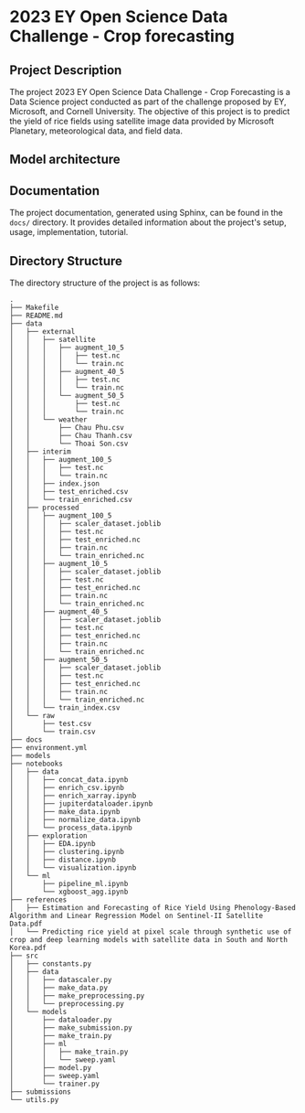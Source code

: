 # 2023 EY Open Science Data Challenge - Crop forecasting

## Project Description

The project 2023 EY Open Science Data Challenge - Crop Forecasting is a Data Science project conducted as part of the challenge proposed by EY, Microsoft, and Cornell University. The objective of this project is to predict the yield of rice fields using satellite image data provided by Microsoft Planetary, meteorological data, and field data.

## Model architecture

## Documentation

The project documentation, generated using Sphinx, can be found in the `docs/` directory. It provides detailed information about the project's setup, usage, implementation, tutorial.


## Directory Structure

The directory structure of the project is as follows:

```
.
├── Makefile
├── README.md
├── data
│   ├── external
│   │   ├── satellite
│   │   │   ├── augment_10_5
│   │   │   │   ├── test.nc
│   │   │   │   └── train.nc
│   │   │   ├── augment_40_5
│   │   │   │   ├── test.nc
│   │   │   │   └── train.nc
│   │   │   └── augment_50_5
│   │   │       ├── test.nc
│   │   │       └── train.nc
│   │   └── weather
│   │       ├── Chau Phu.csv
│   │       ├── Chau Thanh.csv
│   │       └── Thoai Son.csv
│   ├── interim
│   │   ├── augment_100_5
│   │   │   ├── test.nc
│   │   │   └── train.nc
│   │   ├── index.json
│   │   ├── test_enriched.csv
│   │   └── train_enriched.csv
│   ├── processed
│   │   ├── augment_100_5
│   │   │   ├── scaler_dataset.joblib
│   │   │   ├── test.nc
│   │   │   ├── test_enriched.nc
│   │   │   ├── train.nc
│   │   │   └── train_enriched.nc
│   │   ├── augment_10_5
│   │   │   ├── scaler_dataset.joblib
│   │   │   ├── test.nc
│   │   │   ├── test_enriched.nc
│   │   │   ├── train.nc
│   │   │   └── train_enriched.nc
│   │   ├── augment_40_5
│   │   │   ├── scaler_dataset.joblib
│   │   │   ├── test.nc
│   │   │   ├── test_enriched.nc
│   │   │   ├── train.nc
│   │   │   └── train_enriched.nc
│   │   ├── augment_50_5
│   │   │   ├── scaler_dataset.joblib
│   │   │   ├── test.nc
│   │   │   ├── test_enriched.nc
│   │   │   ├── train.nc
│   │   │   └── train_enriched.nc
│   │   └── train_index.csv
│   └── raw
│       ├── test.csv
│       └── train.csv
├── docs
├── environment.yml
├── models
├── notebooks
│   ├── data
│   │   ├── concat_data.ipynb
│   │   ├── enrich_csv.ipynb
│   │   ├── enrich_xarray.ipynb
│   │   ├── jupiterdataloader.ipynb
│   │   ├── make_data.ipynb
│   │   ├── normalize_data.ipynb
│   │   └── process_data.ipynb
│   ├── exploration
│   │   ├── EDA.ipynb
│   │   ├── clustering.ipynb
│   │   ├── distance.ipynb
│   │   └── visualization.ipynb
│   └── ml
│       ├── pipeline_ml.ipynb
│       └── xgboost_agg.ipynb
├── references
│   ├── Estimation and Forecasting of Rice Yield Using Phenology-Based Algorithm and Linear Regression Model on Sentinel-II Satellite Data.pdf
│   └── Predicting rice yield at pixel scale through synthetic use of crop and deep learning models with satellite data in South and North Korea.pdf
├── src
│   ├── constants.py
│   ├── data
│   │   ├── datascaler.py
│   │   ├── make_data.py
│   │   ├── make_preprocessing.py
│   │   └── preprocessing.py
│   └── models
│       ├── dataloader.py
│       ├── make_submission.py
│       ├── make_train.py
│       ├── ml
│       │   ├── make_train.py
│       │   └── sweep.yaml
│       ├── model.py
│       ├── sweep.yaml
│       └── trainer.py
├── submissions
└── utils.py
```
